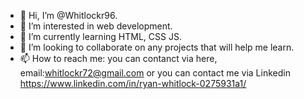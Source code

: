 - 👋 Hi, I’m @Whitlockr96.
- 👀 I’m interested in web development.
- 🌱 I’m currently learning HTML, CSS JS.
- 💞️ I’m looking to collaborate on any projects that will help me learn.
- 📫 How to reach me: you can contanct via here, email:whitlockr72@gmail.com or you can contact me via Linkedin https://www.linkedin.com/in/ryan-whitlock-0275931a1/
<!---
Whitlockr96/Whitlockr96 is a ✨ special ✨ repository because its `README.md` (this file) appears on your GitHub profile.
You can click the Preview link to take a look at your changes.
--->
